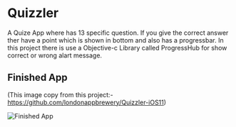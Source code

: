 # Quizzler

A Quize App where has 13 specific question. If you give the correct answer ther have a point which is shown in bottom and also has a progressbar. In this project there is use a Objective-c Library called ProgressHub for show correct or wrong alart message.

## Finished App
(This image copy from this project:-  https://github.com/londonappbrewery/Quizzler-iOS11) 

![Finished App](https://github.com/londonappbrewery/Images/blob/master/Quizzler.gif)
